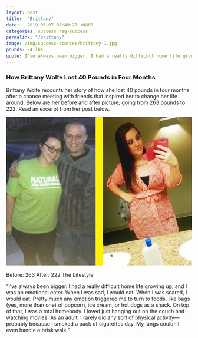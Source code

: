 ```yaml
---
layout: post
title:  "Brittany"
date:   2019-03-07 08:49:27 +0800
categories: success reg-success
permalink: "/brittany"
image: /img/success-stories/brittany-1.jpg
pounds: -41lbs
quote: I’ve always been bigger. I had a really difficult home life growing up, and I was an emotional eater. When I was sad, I would eat. When I was scared, I would eat.
---
```



### How Brittany Wolfe Lost 40 Pounds in Four Months

Brittany Wolfe recounts her story of how she lost 40 pounds in four months after a chance meeting with friends that inspired her to change her life around. Below are her before and after picture; going from 263 pounds to 222. Read an excerpt from her post below.

![image](/img/success-stories/brittany-1.jpg)

Before: 263
After: 222
The Lifestyle

“I’ve always been bigger. I had a really difficult home life growing up, and I was an emotional eater. When I was sad, I would eat. When I was scared, I would eat. Pretty much any emotion triggered me to turn to foods, like bags (yes, more than one) of popcorn, ice cream, or hot dogs as a snack. On top of that, I was a total homebody. I loved just hanging out on the couch and watching movies. As an adult, I rarely did any sort of physical activity—probably because I smoked a pack of cigarettes day. My lungs couldn’t even handle a brisk walk.”
